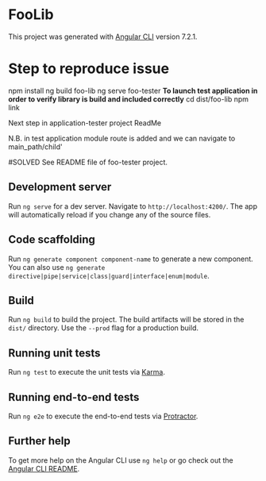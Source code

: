 # FooLib

This project was generated with [Angular CLI](https://github.com/angular/angular-cli) version 7.2.1.

# Step to reproduce issue

npm install
ng build foo-lib
ng serve foo-tester **To launch test application in order to verify library is build and included correctly**
cd dist/foo-lib
npm link

Next step in application-tester project ReadMe

N.B. in test application module route is added and we can navigate to main_path/child'


#SOLVED
See README file of foo-tester project.

## Development server

Run `ng serve` for a dev server. Navigate to `http://localhost:4200/`. The app will automatically reload if you change any of the source files.

## Code scaffolding

Run `ng generate component component-name` to generate a new component. You can also use `ng generate directive|pipe|service|class|guard|interface|enum|module`.

## Build

Run `ng build` to build the project. The build artifacts will be stored in the `dist/` directory. Use the `--prod` flag for a production build.

## Running unit tests

Run `ng test` to execute the unit tests via [Karma](https://karma-runner.github.io).

## Running end-to-end tests

Run `ng e2e` to execute the end-to-end tests via [Protractor](http://www.protractortest.org/).

## Further help

To get more help on the Angular CLI use `ng help` or go check out the [Angular CLI README](https://github.com/angular/angular-cli/blob/master/README.md).
